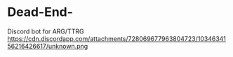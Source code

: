 # Dead-End-
Discord bot for ARG/TTRG
https://cdn.discordapp.com/attachments/728069677963804723/1034634156216426617/unknown.png
